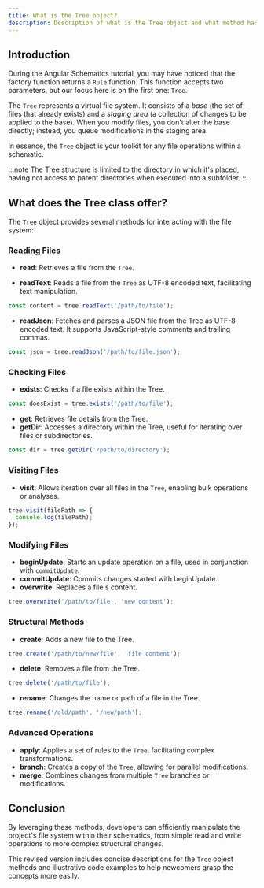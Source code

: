 ```yaml
---
title: What is the Tree object?
description: Description of what is the Tree object and what method has.
---
```


## Introduction

During the Angular Schematics tutorial, you may have noticed that the factory function returns a `Rule` function. This function accepts two parameters, but our focus here is on the first one: `Tree`.

The `Tree` represents a virtual file system. It consists of a *base* (the set of files that already exists) and a *staging area* (a collection of changes to be applied to the base). When you modify files, you don't alter the base directly; instead, you queue modifications in the staging area.

In essence, the `Tree` object is your toolkit for any file operations within a schematic.

:::note
The Tree structure is limited to the directory in which it's placed, having not access to parent directories when executed into a subfolder.
:::

## What does the Tree class offer?

The `Tree` object provides several methods for interacting with the file system:

### Reading Files

- **read**: Retrieves a file from the `Tree`.
  
- **readText**: Reads a file from the `Tree` as UTF-8 encoded text, facilitating text manipulation.

```typescript
const content = tree.readText('/path/to/file');
```

- **readJson**: Fetches and parses a JSON file from the Tree as UTF-8 encoded text. It supports JavaScript-style comments and trailing commas.

```typescript
const json = tree.readJson('/path/to/file.json');
```

### Checking Files

- **exists**: Checks if a file exists within the Tree.

```typescript
const doesExist = tree.exists('/path/to/file');
```

- **get**: Retrieves file details from the Tree.
- **getDir**: Accesses a directory within the Tree, useful for iterating over files or subdirectories.

```typescript
const dir = tree.getDir('/path/to/directory');
```

### Visiting Files

- **visit**: Allows iteration over all files in the `Tree`, enabling bulk operations or analyses.

```typescript
tree.visit(filePath => {
  console.log(filePath);
});
```

### Modifying Files

- **beginUpdate**: Starts an update operation on a file, used in conjunction with `commitUpdate`.
- **commitUpdate**: Commits changes started with beginUpdate.
- **overwrite**: Replaces a file's content.

```typescript
tree.overwrite('/path/to/file', 'new content');
```

### Structural Methods

- **create**: Adds a new file to the Tree.

```typescript
tree.create('/path/to/new/file', 'file content');
```

- **delete**: Removes a file from the Tree.

```typescript
tree.delete('/path/to/file');
```

- **rename**: Changes the name or path of a file in the Tree.

```typescript
tree.rename('/old/path', '/new/path');
```

### Advanced Operations

- **apply**: Applies a set of rules to the `Tree`, facilitating complex transformations.
- **branch**: Creates a copy of the `Tree`, allowing for parallel modifications.
- **merge**: Combines changes from multiple `Tree` branches or modifications.

## Conclusion

By leveraging these methods, developers can efficiently manipulate the project's file system within their schematics, from simple read and write operations to more complex structural changes.

This revised version includes concise descriptions for the `Tree` object methods and illustrative code examples to help newcomers grasp the concepts more easily.
